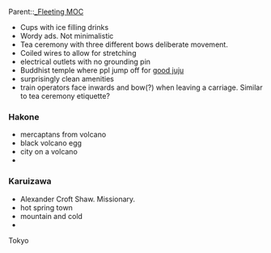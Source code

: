 Parent::[_Fleeting MOC](_Fleeting%20MOC.md)


- Cups with ice filling drinks
- Wordy ads. Not minimalistic
- Tea ceremony with three different bows deliberate movement. 
- Coiled wires to allow for stretching
- electrical outlets with no grounding pin
- Buddhist temple where ppl jump off for [good juju](https://en.m.wikipedia.org/wiki/Kiyomizu-dera)
- surprisingly clean amenities
- train operators face inwards and bow(?) when leaving a carriage. Similar to tea ceremony etiquette?

### Hakone
- mercaptans from volcano
- black volcano egg
- city on a volcano
- 
### Karuizawa
- Alexander Croft Shaw. Missionary.
- hot spring town
- mountain and cold
- 

Tokyo


